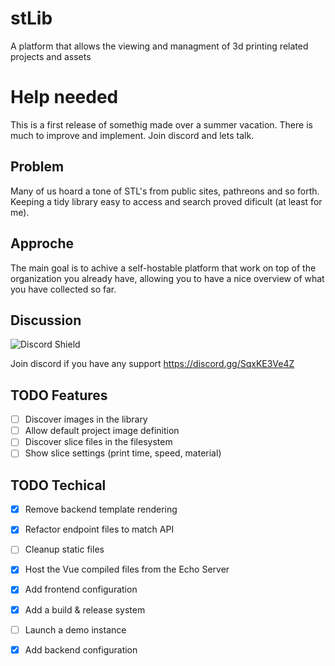 # stLib
A platform that allows the viewing and managment of 3d printing related projects and assets

# Help needed
This is a first release of somethig made over a summer vacation. There is much to improve and implement.
Join discord and lets talk.

## Problem
Many of us hoard a tone of STL's from public sites, pathreons and so forth. Keeping a tidy library easy to access and search proved dificult (at least for me).

## Approche
The main goal is to achive a self-hostable platform that work on top of the organization you already have, allowing you to have a nice overview of what you have collected so far.

## Discussion
![Discord Shield](https://discordapp.com/api/guilds/1013417395777450034/widget.png?style=shield)

Join discord if you have any support https://discord.gg/SqxKE3Ve4Z

## TODO Features

- [ ] Discover images in the library
- [ ] Allow default project image definition
- [ ] Discover slice files in the filesystem
- [ ] Show slice settings (print time, speed, material)

## TODO Techical

- [x] Remove backend template rendering
- [x] Refactor endpoint files to match API
- [ ] Cleanup static files
- [x] Host the Vue compiled files from the Echo Server
- [x] Add frontend configuration
- [x] Add a build & release system
- [ ] Launch a demo instance
- [x] Add backend configuration
 
